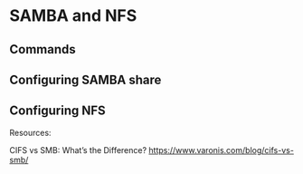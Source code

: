 # SAMBA and NFS

## Commands

## Configuring SAMBA share

## Configuring NFS

Resources:

CIFS vs SMB: What’s the Difference?
https://www.varonis.com/blog/cifs-vs-smb/